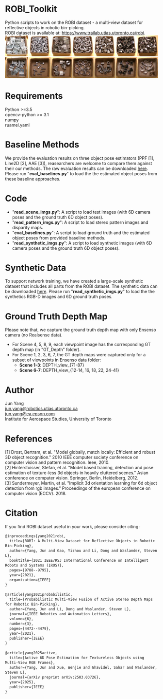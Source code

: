 # ROBI_Toolkit
Python scripts to work on the ROBI dataset - a multi-view dataset for reflective objects in robotic bin-picking.\
ROBI dataset is available at: https://www.trailab.utias.utoronto.ca/robi.
![ROBI](https://github.com/junyang224/ROBI_Toolkit/blob/main/robi.png)


# Requirements
Python >=3.5 \
opencv-python >= 3.1 \
numpy\
ruamel.yaml

# Baseline Methods
We provide the evaluation results on three object pose estimators (PPF [1], Line2D [2], AAE [3]), reasearchers are welcome to compare them against their our methods. The raw evaluation results can be downloaded [here](https://drive.google.com/file/d/1Ru3fmcYFBGOufGUp2jCkFaQgLCv7spIh/view?usp=sharing). Please run "**eval_baselines.py**" to load the the estimated object poses from these baseline approaches.

# Code
 * "**read_scene_imgs.py**": A script to load test images (with 6D camera poses and the ground truth 6D object poses).
 * "**read_pattern_imgs.py**": A script to load stereo pattern images and disparity maps. 
 * "**eval_baselines.py**": A script to load ground truth and the estimated object poses from provided baseline methods.
 * "**read_synthetic_imgs.py**": A script to load synthetic images (with 6D camera poses and the ground truth 6D object poses).

# Synthetic Data
To support network training, we have created a large-scale synthetic dataset that includes all parts from the ROBI dataset. The synthetic data can be downloaded [here](https://www.trailab.utias.utoronto.ca/robi). Please run "**read_synthetic_imgs.py**" to load the the synthetics RGB-D images and 6D ground truth poses.

# Ground Truth Depth Map
Please note that, we capture the ground truth depth map with only Ensenso camera (no Realsense data). 
 * For Scene 4, 5, 8, 9, each viewpoint image has the corresponding GT depth map (in "GT_Depth" folder). 
 * For Scene 1, 2, 3, 6, 7, the GT depth maps were captured only for a subset of viewpoints in Ensenso data folder: 
   - **Scene 1-3**: DEPTH_view_{71-87}
   - **Scene 6-7**: DEPTH_view_{12-14, 16, 18, 22, 24-41}

# Author
Jun Yang\
jun.yang@robotics.utias.utoronto.ca\
jun.yang@ea.epson.com\
Institute for Aerospace Studies, University of Toronto

# References
[1] Drost, Bertram, et al. "Model globally, match locally: Efficient and robust 3D object recognition." 2010 IEEE computer society conference on computer vision and pattern recognition. Ieee, 2010.\
[2] Hinterstoisser, Stefan, et al. "Model based training, detection and pose estimation of texture-less 3d objects in heavily cluttered scenes." Asian conference on computer vision. Springer, Berlin, Heidelberg, 2012.\
[3] Sundermeyer, Martin, et al. "Implicit 3d orientation learning for 6d object detection from rgb images." Proceedings of the european conference on computer vision (ECCV). 2018.

# Citation
If you find ROBI dataset useful in your work, please consider citing:

    @inproceedings{yang2021robi,
      title={ROBI: A Multi-View Dataset for Reflective Objects in Robotic Bin-Picking},
      author={Yang, Jun and Gao, Yizhou and Li, Dong and Waslander, Steven L},
      booktitle={2021 IEEE/RSJ International Conference on Intelligent Robots and Systems (IROS)},
      pages={9788--9795},
      year={2021},
      organization={IEEE}
    }
    
    @article{yang2021probabilistic,
      title={Probabilistic Multi-View Fusion of Active Stereo Depth Maps for Robotic Bin-Picking},
      author={Yang, Jun and Li, Dong and Waslander, Steven L},
      journal={IEEE Robotics and Automation Letters},
      volume={6},
      number={3},
      pages={4472--4479},
      year={2021},
      publisher={IEEE}
    }

    @article{yang2025active,
      title={Active 6D Pose Estimation for Textureless Objects using Multi-View RGB Frames},
      author={Yang, Jun and Xue, Wenjie and Ghavidel, Sahar and Waslander, Steven L},
      journal={arXiv preprint arXiv:2503.03726},
      year={2025},
      publisher={IEEE}
    }    
